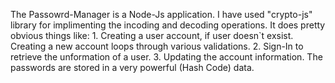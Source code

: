 The Passowrd-Manager is a Node-Js application. I have used "crypto-js" library for implimenting the incoding and decoding operations. It does pretty obvious things like:
	1.  Creating a user account, if user doesn`t exsist.
		Creating a new account loops through various validations. 
	2.  Sign-In to retrieve the unformation of a user.
	3.  Updating the account information.
The passwords are stored in a very powerful (Hash Code) data. 
